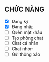 
## CHỨC NĂNG
- [x] Đăng ký
- [x] Đăng nhập
- [ ] Quên mật khẩu
- [ ] Tạo phòng chat
- [ ] Chat cá nhân
- [ ] Chat nhóm
- [ ] Gửi thông báo
